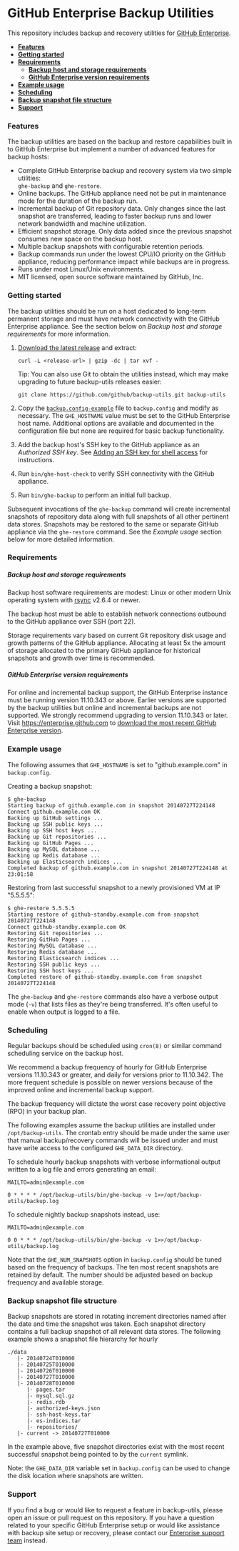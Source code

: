 GitHub Enterprise Backup Utilities
==================================

This repository includes backup and recovery utilities for [GitHub Enterprise][1].

- **[Features](#features)**
- **[Getting started](#getting-started)**
- **[Requirements](#requirements)**
  - **[Backup host and storage requirements](#backup-host-and-storage-requirements)**
  - **[GitHub Enterprise version requirements](#github-enterprise-version-requirements)**
- **[Example usage](#example-usage)**
- **[Scheduling](#scheduling)**
- **[Backup snapshot file structure](#backup-snapshot-file-structure)**
- **[Support](#support)**

### Features

The backup utilities are based on the backup and restore capabilities built
in to GitHub Enterprise but implement a number of advanced features for
backup hosts:

 - Complete GitHub Enterprise backup and recovery system via two simple utilities:<br>
   `ghe-backup` and `ghe-restore`.
 - Online backups. The GitHub appliance need not be put in maintenance mode for
   the duration of the backup run.
 - Incremental backup of Git repository data. Only changes since the last
   snapshot are transferred, leading to faster backup runs and lower network
   bandwidth and machine utilization.
 - Efficient snapshot storage. Only data added since the previous snapshot
   consumes new space on the backup host.
 - Multiple backup snapshots with configurable retention periods.
 - Backup commands run under the lowest CPU/IO priority on the GitHub appliance,
   reducing performance impact while backups are in progress.
 - Runs under most Linux/Unix environments.
 - MIT licensed, open source software maintained by GitHub, Inc.

### Getting started

The backup utilities should be run on a host dedicated to long-term permanent
storage and must have network connectivity with the GitHub Enterprise appliance.
See the section below on *Backup host and storage requirements* for more
information.

 1. [Download the latest release][release] and extract:

    `curl -L <release-url> | gzip -dc | tar xvf -`

    Tip: You can also use Git to obtain the utilities instead, which may make
    upgrading to future backup-utils releases easier:

    `git clone https://github.com/github/backup-utils.git backup-utils`

 2. Copy the [`backup.config-example`][2] file to `backup.config` and modify as
    necessary. The `GHE_HOSTNAME` value must be set to the GitHub Enterprise
    host name. Additional options are available and documented in the
    configuration file but none are required for basic backup functionality.

 3. Add the backup host's SSH key to the GitHub appliance as an *Authorized SSH
    key*. See [Adding an SSH key for shell access][3] for instructions.

 4. Run `bin/ghe-host-check` to verify SSH connectivity with the GitHub
    appliance.

 5. Run `bin/ghe-backup` to perform an initial full backup.

Subsequent invocations of the `ghe-backup` command will create incremental
snapshots of repository data along with full snapshots of all other pertinent
data stores. Snapshots may be restored to the same or separate GitHub appliance
via the `ghe-restore` command. See the *Example usage* section below for more
detailed information.

[release]: https://github.com/github/backup-utils/releases/download/v0.9.0/github-backup-utils-v0.9.0.tar.gz

### Requirements

##### Backup host and storage requirements

Backup host software requirements are modest: Linux or other modern Unix
operating system with [rsync][4] v2.6.4 or newer.

The backup host must be able to establish network connections outbound to the
GitHub appliance over SSH (port 22).

Storage requirements vary based on current Git repository disk usage and growth
patterns of the GitHub appliance. Allocating at least 5x the amount of storage
allocated to the primary GitHub appliance for historical snapshots and growth
over time is recommended.

##### GitHub Enterprise version requirements

For online and incremental backup support, the GitHub Enterprise instance must
be running version 11.10.343 or above. Earlier versions are supported by the
backup utilities but online and incremental backups are not supported. We
strongly recommend upgrading to version 11.10.343 or later. Visit
https://enterprise.github.com to [download the most recent GitHub Enterprise version][5].

### Example usage


The following assumes that `GHE_HOSTNAME` is set to "github.example.com" in
`backup.config`.

Creating a backup snapshot:

    $ ghe-backup
    Starting backup of github.example.com in snapshot 20140727T224148
    Connect github.example.com OK
    Backing up GitHub settings ...
    Backing up SSH public keys ...
    Backing up SSH host keys ...
    Backing up Git repositories ...
    Backing up GitHub Pages ...
    Backing up MySQL database ...
    Backing up Redis database ...
    Backing up Elasticsearch indices ...
    Completed backup of github.example.com in snapshot 20140727T224148 at 23:01:58

Restoring from last successful snapshot to a newly provisioned VM at IP
"5.5.5.5":

    $ ghe-restore 5.5.5.5
    Starting restore of github-standby.example.com from snapshot 20140727T224148
    Connect github-standby.example.com OK
    Restoring Git repositories ...
    Restoring GitHub Pages ...
    Restoring MySQL database ...
    Restoring Redis database ...
    Restoring Elasticsearch indices ...
    Restoring SSH public keys ...
    Restoring SSH host keys ...
    Completed restore of github-standby.example.com from snapshot 20140727T224148

The `ghe-backup` and `ghe-restore` commands also have a verbose output mode
(`-v`) that lists files as they're being transferred. It's often useful to
enable when output is logged to a file.

### Scheduling

Regular backups should be scheduled using `cron(8)` or similar command
scheduling service on the backup host.

We recommend a backup frequency of hourly for GitHub Enterprise versions
11.10.343 or greater, and daily for versions prior to 11.10.342. The more
frequent schedule is possible on newer versions because of the improved online
and incremental backup support.

The backup frequency will dictate the worst case recovery point objective (RPO)
in your backup plan.

The following examples assume the backup utilities are installed under
`/opt/backup-utils`. The crontab entry should be made under the same user that
manual backup/recovery commands will be issued under and must have write access
to the configured `GHE_DATA_DIR` directory.

To schedule hourly backup snapshots with verbose informational output written to
a log file and errors generating an email:

    MAILTO=admin@example.com

    0 * * * * /opt/backup-utils/bin/ghe-backup -v 1>>/opt/backup-utils/backup.log

To schedule nightly backup snapshots instead, use:

    MAILTO=admin@example.com

    0 0 * * * /opt/backup-utils/bin/ghe-backup -v 1>>/opt/backup-utils/backup.log

Note that the `GHE_NUM_SNAPSHOTS` option in `backup.config` should be tuned
based on the frequency of backups. The ten most recent snapshots are retained by
default. The number should be adjusted based on backup frequency and available
storage.

### Backup snapshot file structure

Backup snapshots are stored in rotating increment directories named after the
date and time the snapshot was taken. Each snapshot directory contains a full
backup snapshot of all relevant data stores. The following example shows a
snapshot file hierarchy for hourly

    ./data
       |- 20140724T010000
       |- 20140725T010000
       |- 20140726T010000
       |- 20140727T010000
       |- 20140728T010000
          |- pages.tar
          |- mysql.sql.gz
          |- redis.rdb
          |- authorized-keys.json
          |- ssh-host-keys.tar
          |- es-indices.tar
          |- repositories/
       |- current -> 20140727T010000

In the example above, five snapshot directories exist with the most recent
successful snapshot being pointed to by the `current` symlink.

Note: the `GHE_DATA_DIR` variable set in `backup.config` can be used to change
the disk location where snapshots are written.

### Support

If you find a bug or would like to request a feature in backup-utils, please
open an issue or pull request on this repository. If you have a question related
to your specific GitHub Enterprise setup or would like assistance with backup
site setup or recovery, please contact our [Enterprise support team][7] instead.

[1]: https://enterprise.github.com
[2]: https://github.com/github/enterprise-backup-site/blob/master/backup.config-example
[3]: https://enterprise.github.com/help/articles/adding-an-ssh-key-for-shell-access
[4]: http://rsync.samba.org/
[5]: https://enterprise.github.com/download
[6]: https://enterprise.github.com/help/articles/upgrading-to-a-newer-release
[7]: https://enterprise.github.com/support/
[8]: https://enterprise.github.com/help/articles/backing-up-enterprise-data
[9]: https://enterprise.github.com/help/articles/restoring-enterprise-data
